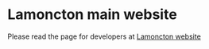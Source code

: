 # Lamoncton main website
Please read the page for developers at [Lamoncton website](https://lamoncton.edu.vn/dev/)